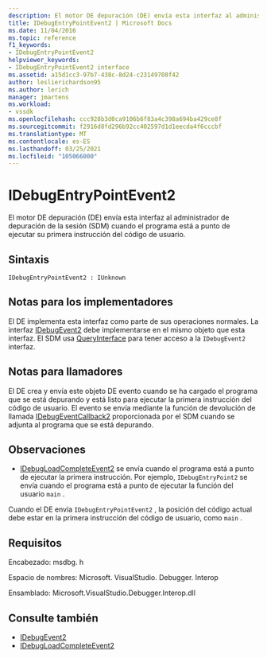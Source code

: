 ```yaml
---
description: El motor DE depuración (DE) envía esta interfaz al administrador de depuración de la sesión (SDM) cuando el programa está a punto de ejecutar su primera instrucción del código de usuario.
title: IDebugEntryPointEvent2 | Microsoft Docs
ms.date: 11/04/2016
ms.topic: reference
f1_keywords:
- IDebugEntryPointEvent2
helpviewer_keywords:
- IDebugEntryPointEvent2 interface
ms.assetid: a15d1cc3-97b7-438c-8d24-c23149708f42
author: leslierichardson95
ms.author: lerich
manager: jmartens
ms.workload:
- vssdk
ms.openlocfilehash: ccc928b3d0ca9106b6f83a4c398a694ba429ce8f
ms.sourcegitcommit: f2916d8fd296b92cc402597d1d1eecda4f6cccbf
ms.translationtype: MT
ms.contentlocale: es-ES
ms.lasthandoff: 03/25/2021
ms.locfileid: "105066000"
---
```

# <a name="idebugentrypointevent2"></a>IDebugEntryPointEvent2
El motor DE depuración (DE) envía esta interfaz al administrador de depuración de la sesión (SDM) cuando el programa está a punto de ejecutar su primera instrucción del código de usuario.

## <a name="syntax"></a>Sintaxis

```
IDebugEntryPointEvent2 : IUnknown
```

## <a name="notes-for-implementers"></a>Notas para los implementadores
 El DE implementa esta interfaz como parte de sus operaciones normales. La interfaz [IDebugEvent2](../../../extensibility/debugger/reference/idebugevent2.md) debe implementarse en el mismo objeto que esta interfaz. El SDM usa [QueryInterface](/cpp/atl/queryinterface) para tener acceso a la `IDebugEvent2` interfaz.

## <a name="notes-for-callers"></a>Notas para llamadores
 El DE crea y envía este objeto DE evento cuando se ha cargado el programa que se está depurando y está listo para ejecutar la primera instrucción del código de usuario. El evento se envía mediante la función de devolución de llamada [IDebugEventCallback2](../../../extensibility/debugger/reference/idebugeventcallback2.md) proporcionada por el SDM cuando se adjunta al programa que se está depurando.

## <a name="remarks"></a>Observaciones
- [IDebugLoadCompleteEvent2](../../../extensibility/debugger/reference/idebugloadcompleteevent2.md) se envía cuando el programa está a punto de ejecutar la primera instrucción. Por ejemplo, `IDebugEntryPoint2` se envía cuando el programa está a punto de ejecutar la función del usuario `main` .

 Cuando el DE envía `IDebugEntryPointEvent2` , la posición del código actual debe estar en la primera instrucción del código de usuario, como `main` .

## <a name="requirements"></a>Requisitos
 Encabezado: msdbg. h

 Espacio de nombres: Microsoft. VisualStudio. Debugger. Interop

 Ensamblado: Microsoft.VisualStudio.Debugger.Interop.dll

## <a name="see-also"></a>Consulte también
- [IDebugEvent2](../../../extensibility/debugger/reference/idebugevent2.md)
- [IDebugLoadCompleteEvent2](../../../extensibility/debugger/reference/idebugloadcompleteevent2.md)
